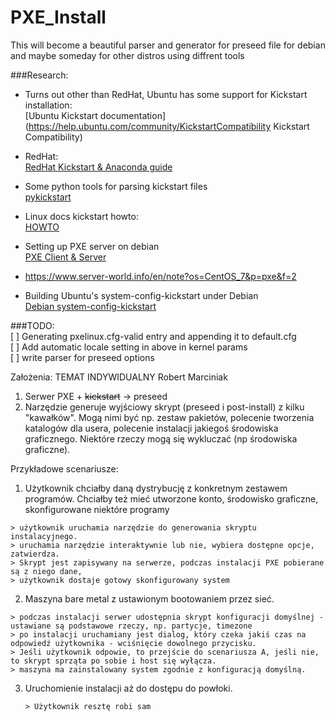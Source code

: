 # PXE_Install
This will become a beautiful parser and generator for preseed file for debian and maybe someday for other distros using diffrent tools  

###Research:  
  * Turns out other than RedHat, Ubuntu has some support for Kickstart installation:  
  [Ubuntu Kickstart documentation](https://help.ubuntu.com/community/KickstartCompatibility Kickstart Compatibility)  
  * RedHat:  
  [RedHat Kickstart & Anaconda guide](https://access.redhat.com/documentation/en-US/Red_Hat_Enterprise_Linux/5/html/Installation_Guide/ch-kickstart2.html)  
  * Some python tools for parsing kickstart files  
  [pykickstart](https://fedoraproject.org/wiki/Pykickstart)  
  * Linux docs kickstart howto:  
  [HOWTO](http://linuxdocs.org/HOWTOs/KickStart-HOWTO.html)  
  *  Setting up PXE server on debian  
  [PXE Client & Server](https://wiki.debian.org/PXEBootInstall#Installing_Debian_using_network_booting)  

  *  https://www.server-world.info/en/note?os=CentOS_7&p=pxe&f=2  

  *  Building Ubuntu's system-config-kickstart under Debian  
  [Debian system-config-kickstart](https://verahill.blogspot.com/2013/05/428-system-config-kickstart-on-debian.html)  


###TODO:  
[ ] Generating pxelinux.cfg-valid entry and appending it to default.cfg  
[ ] Add automatic locale setting in above in kernel params  
[ ] write parser for preseed options  

Założenia:
TEMAT INDYWIDUALNY Robert Marciniak 

1. Serwer PXE + ~~kickstart~~ -> preseed  
2. Narzędzie generuje wyjściowy skrypt (preseed i post-install) z kilku "kawałków". Mogą nimi być np. zestaw pakietów, polecenie tworzenia katalogów dla usera, polecenie instalacji jakiegoś środowiska graficznego. Niektóre rzeczy mogą się wykluczać (np środowiska graficzne). 

Przykładowe scenariusze:   

1.  Użytkownik chciałby daną dystrybucję z konkretnym zestawem programów. Chciałby też mieć utworzone konto, środowisko graficzne, skonfigurowane niektóre programy  

   ```
   > użytkownik uruchamia narzędzie do generowania skryptu instalacyjnego. 
   > uruchamia narzędzie interaktywnie lub nie, wybiera dostępne opcje, zatwierdza. 
   > Skrypt jest zapisywany na serwerze, podczas instalacji PXE pobierane są z niego dane, 
   > użytkownik dostaje gotowy skonfigurowany system   
   ```  

2.  Maszyna bare metal z ustawionym bootowaniem przez sieć.   

   ```
   > podczas instalacji serwer udostępnia skrypt konfiguracji domyślnej - ustawiane są podstawowe rzeczy, np. partycje, timezone 
   > po instalacji uruchamiany jest dialog, który czeka jakiś czas na odpowiedź użytkownika - wciśnięcie dowolnego przycisku. 
   > Jeśli użytkownik odpowie, to przejście do scenariusza A, jeśli nie, to skrypt sprząta po sobie i host się wyłącza. 
   > maszyna ma zainstalowany system zgodnie z konfiguracją domyślną. 
   ```  

3. Uruchomienie instalacji aż do dostępu do powłoki.  

   ```
   > Użytkownik resztę robi sam
   ```  